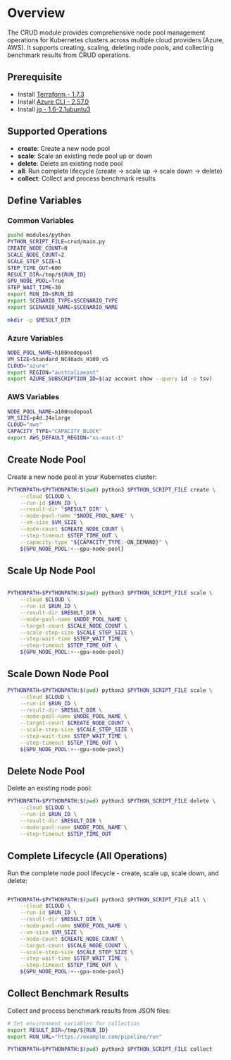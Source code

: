 # Overview

The CRUD module provides comprehensive node pool management operations for Kubernetes clusters across multiple cloud providers (Azure, AWS). It supports creating, scaling, deleting node pools, and collecting benchmark results from CRUD operations.

## Prerequisite

* Install [Terraform - 1.7.3](https://developer.hashicorp.com/terraform/tutorials/azure-get-started/install-cli)
* Install [Azure CLI - 2.57.0](https://learn.microsoft.com/en-us/cli/azure/install-azure-cli-linux?pivots=apt)
* Install [jq - 1.6-2.1ubuntu3](https://stedolan.github.io/jq/download/)

## Supported Operations

* **create**: Create a new node pool
* **scale**: Scale an existing node pool up or down
* **delete**: Delete an existing node pool  
* **all**: Run complete lifecycle (create → scale up → scale down → delete)
* **collect**: Collect and process benchmark results

## Define Variables

### Common Variables

```bash
pushd modules/python
PYTHON_SCRIPT_FILE=crud/main.py
CREATE_NODE_COUNT=0
SCALE_NODE_COUNT=2
SCALE_STEP_SIZE=1
STEP_TIME_OUT=600
RESULT_DIR=/tmp/${RUN_ID}
GPU_NODE_POOL=True
STEP_WAIT_TIME=30
export RUN_ID=$RUN_ID
export SCENARIO_TYPE=$SCENARIO_TYPE
export SCENARIO_NAME=$SCENARIO_NAME

mkdir -p $RESULT_DIR
```

### Azure Variables

```bash
NODE_POOL_NAME=h100nodepool
VM_SIZE=Standard_NC40ads_H100_v5
CLOUD="azure"
export REGION="australiaeast"
export AZURE_SUBSCRIPTION_ID=$(az account show --query id -o tsv)
```

### AWS Variables

```bash
NODE_POOL_NAME=a100nodepool
VM_SIZE=p4d.24xlarge
CLOUD="aws"
CAPACITY_TYPE="CAPACITY_BLOCK"
export AWS_DEFAULT_REGION="us-east-1"
```

## Create Node Pool

Create a new node pool in your Kubernetes cluster:

```bash
PYTHONPATH=$PYTHONPATH:$(pwd) python3 $PYTHON_SCRIPT_FILE create \
    --cloud $CLOUD \
    --run-id $RUN_ID \
    --result-dir "$RESULT_DIR" \
    --node-pool-name "$NODE_POOL_NAME" \
    --vm-size $VM_SIZE \
    --node-count $CREATE_NODE_COUNT \
    --step-timeout $STEP_TIME_OUT \
    --capacity-type "${CAPACITY_TYPE:-ON_DEMAND}" \
    ${GPU_NODE_POOL:+--gpu-node-pool}
```

## Scale Up Node Pool

```bash

PYTHONPATH=$PYTHONPATH:$(pwd) python3 $PYTHON_SCRIPT_FILE scale \
    --cloud $CLOUD \
    --run-id $RUN_ID \
    --result-dir $RESULT_DIR \
    --node-pool-name $NODE_POOL_NAME \
    --target-count $SCALE_NODE_COUNT \
    --scale-step-size $SCALE_STEP_SIZE \
    --step-wait-time $STEP_WAIT_TIME \
    --step-timeout $STEP_TIME_OUT \
    ${GPU_NODE_POOL:+--gpu-node-pool}
```

## Scale Down Node Pool

```bash
PYTHONPATH=$PYTHONPATH:$(pwd) python3 $PYTHON_SCRIPT_FILE scale \
    --cloud $CLOUD \
    --run-id $RUN_ID \
    --result-dir $RESULT_DIR \
    --node-pool-name $NODE_POOL_NAME \
    --target-count $CREATE_NODE_COUNT \
    --scale-step-size $SCALE_STEP_SIZE \
    --step-wait-time $STEP_WAIT_TIME \
    --step-timeout $STEP_TIME_OUT \
    ${GPU_NODE_POOL:+--gpu-node-pool}
```

## Delete Node Pool

Delete an existing node pool:

```bash
PYTHONPATH=$PYTHONPATH:$(pwd) python3 $PYTHON_SCRIPT_FILE delete \
    --cloud $CLOUD \
    --run-id $RUN_ID \
    --result-dir $RESULT_DIR \
    --node-pool-name $NODE_POOL_NAME \
    --step-timeout $STEP_TIME_OUT
```

## Complete Lifecycle (All Operations)

Run the complete node pool lifecycle - create, scale up, scale down, and delete:

```bash

PYTHONPATH=$PYTHONPATH:$(pwd) python3 $PYTHON_SCRIPT_FILE all \
    --cloud $CLOUD \
    --run-id $RUN_ID \
    --result-dir $RESULT_DIR \
    --node-pool-name $NODE_POOL_NAME \
    --vm-size $VM_SIZE \
    --node-count $CREATE_NODE_COUNT \
    --target-count $SCALE_NODE_COUNT \
    --scale-step-size $SCALE_STEP_SIZE \
    --step-wait-time $STEP_WAIT_TIME \
    --step-timeout $STEP_TIME_OUT \
    ${GPU_NODE_POOL:+--gpu-node-pool}
```

## Collect Benchmark Results

Collect and process benchmark results from JSON files:

```bash
# Set environment variables for collection
export RESULT_DIR=/tmp/${RUN_ID}
export RUN_URL="https://example.com/pipeline/run"

PYTHONPATH=$PYTHONPATH:$(pwd) python3 $PYTHON_SCRIPT_FILE collect
```
